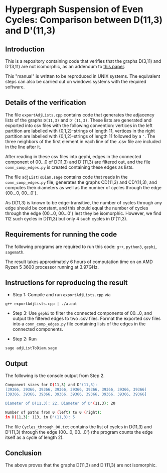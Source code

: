 # Hypergraph Suspension of Even Cycles: Comparison between D(11,3) and D'(11,3)

## Introduction

This is a repository containing code that verifies that the graphs D(3,11) and D'(3,11) are not isomorphic, as an addendum to [this paper](https://homepages.math.uic.edu/~potla/papers/hypergraphSuspension.pdf).

This "manual" is written to be reproduced in UNIX systems.
The equivalent steps can also be carried out on windows systems with the required software.


## Details of the verification

The file `exportAdjLists.cpp` contains code that generates the adjacency lists of the graphs `D(11,3)` and `D'(11,3)`.
These lists are generated and exported into csv files with the following convention: vertices in the left partition are labelled with {0,1,2}-strings of length 11, vertices in the right partition are labelled with {0,1,2}-strings of length 11 followed by a `'`.
The three neighbors of the first element in each line of the .csv file are included in the line after it.

After reading in these csv files into gephi, edges in the connected component of 00...0 of D(11,3) and D'(11,3) are filtered out, and the file `conn_comp_edges.py` is created containing these edges as lists.

The file `adjListToDiam.sage` contains code that reads in the `conn_comp_edges.py` file, generates the graphs CD(11,3) and CD'(11,3), and computes their diameters as well as the number of cycles through the edge {00...0, 00...0'}.

As D(11,3) is known to be edge-transitive, the number of cycles through any edge should be constant, and this should equal the number of cycles through the edge {00...0, 00...0'} lest they be isomorphic.
However, we find 112 such cycles in D(11,3) but only 4 such cycles in D'(11,3).

## Requirements for running the code

The following programs are required to run this code: `g++`, `python3`, `gephi`, `sagemath`.

The result takes approximately 6 hours of computation time on an AMD Ryzen 5 3600 processor running at 3.97GHz.


## Instructions for reproducing the result

+ Step 1: Compile and run `exportAdjLists.cpp` via
```
g++ exportAdjLists.cpp | ./a.out
```
+ Step 3: Use `gephi` to filter the connected components of 00...0, and output the filtered edges to two .csv files.
Format the exported csv files into a `conn_comp_edges.py` file containing lists of the edges in the connected components.

+ Step 2: Run
```
sage adjListToDiam.sage
```

## Output
The following is the console output from Step 2.
```bash
Component sizes for D(11,3) and D'(11,3):
[39366, 39366, 39366, 39366, 39366, 39366, 39366, 39366, 39366]
[39366, 39366, 39366, 39366, 39366, 39366, 39366, 39366, 39366]

Diameter of D(11,3): 22, Diameter of D'(11,3): 20

Number of paths from 0 (left) to 0 (right):
in D(11,3): 113, in D'(11,3): 5
```

The file `Cycles_through_00.txt` contains the list of cycles in D(11,3) and D'(11,3) through the edge {00...0, 00...0'} (the program counts the edge itself as a cycle of length 2).

## Conclusion
The above proves that the graphs D(11,3) and D'(11,3) are not isomorphic. 